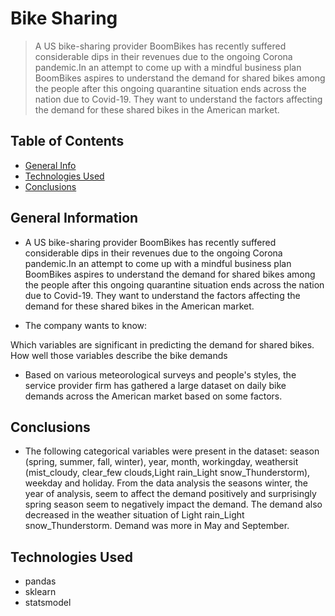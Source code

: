 # Bike Sharing
> A US bike-sharing provider BoomBikes has recently suffered considerable dips in their revenues due to the ongoing Corona pandemic.In an attempt to come up with  a mindful business plan BoomBikes aspires to understand the demand for shared bikes among the people after this ongoing quarantine situation ends across the nation due to Covid-19. They want to understand the factors affecting the demand for these shared bikes in the American market. 

## Table of Contents
* [General Info](#general-information)
* [Technologies Used](#technologies-used)
* [Conclusions](#conclusions)


<!-- You can include any other section that is pertinent to your problem -->

## General Information
- A US bike-sharing provider BoomBikes has recently suffered considerable dips in their revenues due to the ongoing Corona pandemic.In an attempt to come up with  a mindful business plan BoomBikes aspires to understand the demand for shared bikes among the people after this ongoing quarantine situation ends across the nation due to Covid-19. They want to understand the factors affecting the demand for these shared bikes in the American market. 

- The company wants to know:

Which variables are significant in predicting the demand for shared bikes.
How well those variables describe the bike demands

-  Based on various meteorological surveys and people's styles, the service provider firm has gathered a large dataset on daily bike demands across the American market based on some factors. 

<!-- You don't have to answer all the questions - just the ones relevant to your project. -->

## Conclusions
- The following categorical variables were  present in the dataset: season (spring, summer, fall, winter), year, month, workingday, weathersit (mist_cloudy, clear_few clouds,Light rain_Light snow_Thunderstorm), weekday and holiday. From the data analysis the seasons winter, the year of analysis, seem to affect the demand positively and surprisingly spring season seem to negatively impact the demand. The demand also decreased in the  weather situation of Light rain_Light snow_Thunderstorm. Demand was more in May and September.

<!-- You don't have to answer all the questions - just the ones relevant to your project. -->


## Technologies Used
- pandas
- sklearn
- statsmodel

<!-- As the libraries versions keep on changing, it is recommended to mention the version of library used in this project -->

